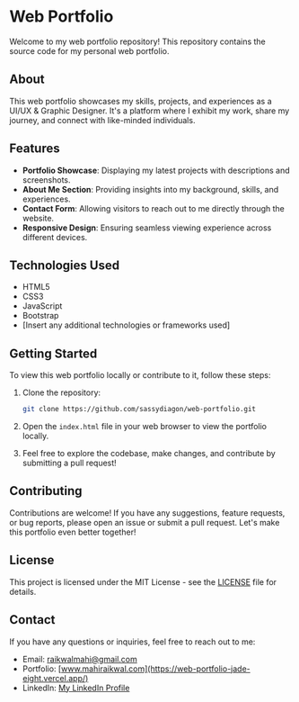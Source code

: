# Web Portfolio

Welcome to my web portfolio repository! This repository contains the source code for my personal web portfolio.

## About

This web portfolio showcases my skills, projects, and experiences as a UI/UX & Graphic Designer. It's a platform where I exhibit my work, share my journey, and connect with like-minded individuals.

## Features

- **Portfolio Showcase**: Displaying my latest projects with descriptions and screenshots.
- **About Me Section**: Providing insights into my background, skills, and experiences.
- **Contact Form**: Allowing visitors to reach out to me directly through the website.
- **Responsive Design**: Ensuring seamless viewing experience across different devices.

## Technologies Used

- HTML5
- CSS3
- JavaScript
- Bootstrap
- [Insert any additional technologies or frameworks used]

## Getting Started

To view this web portfolio locally or contribute to it, follow these steps:

1. Clone the repository:

   ```bash
   git clone https://github.com/sassydiagon/web-portfolio.git

2. Open the `index.html` file in your web browser to view the portfolio locally.

3. Feel free to explore the codebase, make changes, and contribute by submitting a pull request!

## Contributing

Contributions are welcome! If you have any suggestions, feature requests, or bug reports, please open an issue or submit a pull request. Let's make this portfolio even better together!

## License

This project is licensed under the MIT License - see the [LICENSE](LICENSE) file for details.

## Contact

If you have any questions or inquiries, feel free to reach out to me:

- Email: [raikwalmahi@gmail.com](mailto:raikwalmahi@gmail.com)
- Portfolio: [www.mahiraikwal.com](https://web-portfolio-jade-eight.vercel.app/)
- LinkedIn: [My LinkedIn Profile](https://www.linkedin.com/in/mahii01/)
```
